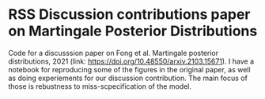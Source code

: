 # RSS Discussion contributions paper on Martingale Posterior Distributions
Code for a discusssion paper on Fong et al. Martingale posterior distributions, 2021 (link: https://doi.org/10.48550/arxiv.2103.15671). I have a notebook for reproducing some of the figures in the original paper, as well as doing experiements for our discussion contribution. The main focus of those is rebustness to miss-scpecification of the model.
